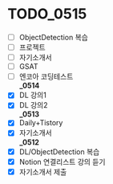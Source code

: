 # TODO_0515
- [ ] ObjectDetection 복습
- [ ] 프로젝트
- [ ] 자기소개서
- [ ] GSAT  
- [ ] 엔코아 코딩테스트  
**_0514**
- [X] DL 강의1
- [X] DL 강의2<br>
**_0513**
- [X] Daily+Tistory
- [X] 자기소개서<br>
**_0512**
- [x] DL/ObjectDetection 복습
- [x] Notion 연결리스트 강의 듣기
- [x] 자기소개서 제출
